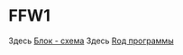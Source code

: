 # FFW1



Здесь [Блок - схема](https://github.com/kl-13-07/FFW1/blob/main/diagram.drawio.png)
Здесь [Rод программы](https://github.com/kl-13-07/FFW1/blob/main/Programm/Program.cs)